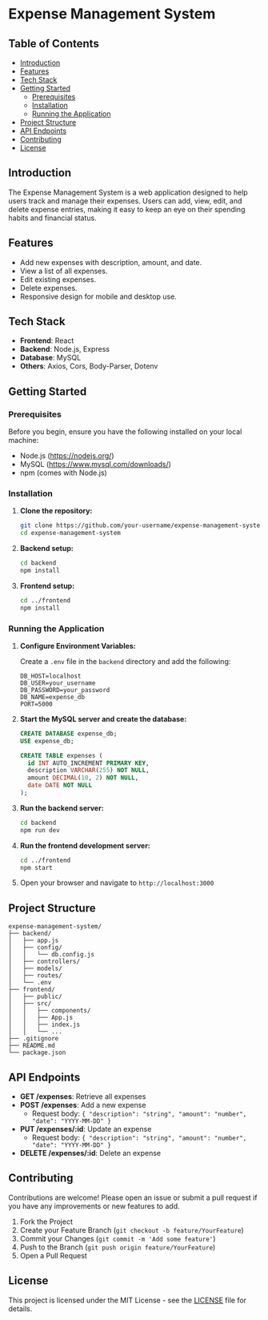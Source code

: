 # Expense Management System

## Table of Contents

- [Introduction](#introduction)
- [Features](#features)
- [Tech Stack](#tech-stack)
- [Getting Started](#getting-started)
  - [Prerequisites](#prerequisites)
  - [Installation](#installation)
  - [Running the Application](#running-the-application)
- [Project Structure](#project-structure)
- [API Endpoints](#api-endpoints)
- [Contributing](#contributing)
- [License](#license)

## Introduction

The Expense Management System is a web application designed to help users track and manage their expenses. Users can add, view, edit, and delete expense entries, making it easy to keep an eye on their spending habits and financial status.

## Features

- Add new expenses with description, amount, and date.
- View a list of all expenses.
- Edit existing expenses.
- Delete expenses.
- Responsive design for mobile and desktop use.

## Tech Stack

- **Frontend**: React
- **Backend**: Node.js, Express
- **Database**: MySQL
- **Others**: Axios, Cors, Body-Parser, Dotenv

## Getting Started

### Prerequisites

Before you begin, ensure you have the following installed on your local machine:

- Node.js (https://nodejs.org/)
- MySQL (https://www.mysql.com/downloads/)
- npm (comes with Node.js)

### Installation

1. **Clone the repository:**
   ```sh
   git clone https://github.com/your-username/expense-management-system.git
   cd expense-management-system
   ```

2. **Backend setup:**
   ```sh
   cd backend
   npm install
   ```

3. **Frontend setup:**
   ```sh
   cd ../frontend
   npm install
   ```

### Running the Application

1. **Configure Environment Variables:**

   Create a `.env` file in the `backend` directory and add the following:
   ```env
   DB_HOST=localhost
   DB_USER=your_username
   DB_PASSWORD=your_password
   DB_NAME=expense_db
   PORT=5000
   ```

2. **Start the MySQL server and create the database:**
   ```sql
   CREATE DATABASE expense_db;
   USE expense_db;

   CREATE TABLE expenses (
     id INT AUTO_INCREMENT PRIMARY KEY,
     description VARCHAR(255) NOT NULL,
     amount DECIMAL(10, 2) NOT NULL,
     date DATE NOT NULL
   );
   ```

3. **Run the backend server:**
   ```sh
   cd backend
   npm run dev
   ```

4. **Run the frontend development server:**
   ```sh
   cd ../frontend
   npm start
   ```

5. Open your browser and navigate to `http://localhost:3000`

## Project Structure

```
expense-management-system/
├── backend/
│   ├── app.js
│   ├── config/
│   │   └── db.config.js
│   ├── controllers/
│   ├── models/
│   ├── routes/
│   └── .env
├── frontend/
│   ├── public/
│   ├── src/
│   │   ├── components/
│   │   ├── App.js
│   │   ├── index.js
│   │   └── ...
├── .gitignore
├── README.md
└── package.json
```

## API Endpoints

- **GET /expenses**: Retrieve all expenses
- **POST /expenses**: Add a new expense
  - Request body: `{ "description": "string", "amount": "number", "date": "YYYY-MM-DD" }`
- **PUT /expenses/:id**: Update an expense
  - Request body: `{ "description": "string", "amount": "number", "date": "YYYY-MM-DD" }`
- **DELETE /expenses/:id**: Delete an expense

## Contributing

Contributions are welcome! Please open an issue or submit a pull request if you have any improvements or new features to add.

1. Fork the Project
2. Create your Feature Branch (`git checkout -b feature/YourFeature`)
3. Commit your Changes (`git commit -m 'Add some feature'`)
4. Push to the Branch (`git push origin feature/YourFeature`)
5. Open a Pull Request

## License

This project is licensed under the MIT License - see the [LICENSE](LICENSE) file for details.
